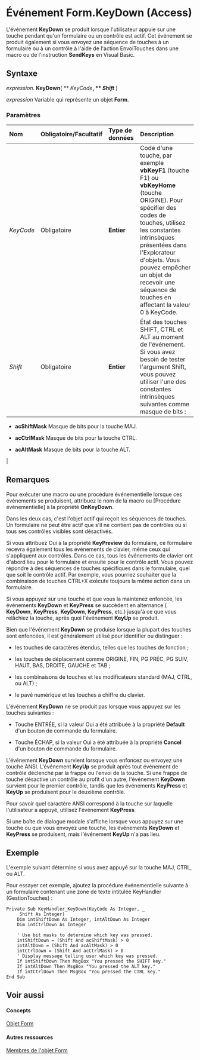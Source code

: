 
# Événement Form.KeyDown (Access)

L'événement  **KeyDown** se produit lorsque l'utilisateur appuie sur une touche pendant qu'un formulaire ou un contrôle est actif. Cet événement se produit également si vous envoyez une séquence de touches à un formulaire ou à un contrôle à l'aide de l'action EnvoiTouches dans une macro ou de l'instruction **SendKeys** en Visual Basic.


## Syntaxe

 _expression_. **KeyDown**( ** _KeyCode_**, ** _Shift_** )

 _expression_ Variable qui représente un objet **Form**.


### Paramètres



|**Nom**|**Obligatoire/Facultatif**|**Type de données**|**Description**|
|:-----|:-----|:-----|:-----|
| _KeyCode_|Obligatoire|**Entier**|Code d'une touche, par exemple  **vbKeyF1** (touche F1) ou **vbKeyHome** (touche ORIGINE). Pour spécifier des codes de touches, utilisez les constantes intrinsèques présentées dans l'Explorateur d'objets. Vous pouvez empêcher un objet de recevoir une séquence de touches en affectant la valeur 0 à KeyCode.|
| _Shift_|Obligatoire|**Entier**|État des touches SHIFT, CTRL et ALT au moment de l'événement. Si vous avez besoin de tester l'argument Shift, vous pouvez utiliser l'une des constantes intrinsèques suivantes comme masque de bits :
<ul xmlns:xlink="http://www.w3.org/1999/xlink" xmlns:mtps="http://msdn2.microsoft.com/mtps" xmlns:MSHelp="http://msdn.microsoft.com/mshelp" xmlns:mshelp="http://msdn.microsoft.com/mshelp" xmlns:ddue="http://ddue.schemas.microsoft.com/authoring/2003/5" xmlns:msxsl="urn:schemas-microsoft-com:xslt"><li><p><b>acShiftMask</b>  Masque de bits pour la touche MAJ.  
</p></li><li><p><b>acCtrlMask</b>  Masque de bits pour la touche CTRL.  
</p></li><li><p><b>acAltMask</b>  Masque de bits pour la touche ALT.  
</p></li></ul>|

## Remarques

Pour exécuter une macro ou une procédure événementielle lorsque ces événements se produisent, attribuez le nom de la macro ou [Procédure événementielle] à la propriété  **OnKeyDown**.

Dans les deux cas, c'est l'objet actif qui reçoit les séquences de touches. Un formulaire ne peut être actif que s'il ne contient pas de contrôles ou si tous ses contrôles visibles sont désactivés.

Si vous attribuez Oui à la propriété  **KeyPreview** du formulaire, ce formulaire recevra également tous les événements de clavier, même ceux qui s'appliquent aux contrôles. Dans ce cas, tous les événements de clavier ont d'abord lieu pour le formulaire et ensuite pour le contrôle actif. Vous pouvez répondre à des séquences de touches spécifiques dans le formulaire, quel que soit le contrôle actif. Par exemple, vous pourriez souhaiter que la combinaison de touches CTRL+X exécute toujours la même action dans un formulaire.

Si vous appuyez sur une touche et que vous la maintenez enfoncée, les événements  **KeyDown** et **KeyPress** se succèdent en alternance ( **KeyDown**, **KeyPress**, **KeyDown**, **KeyPress**, etc.) jusqu'à ce que vous relâchiez la touche, après quoi l'événement **KeyUp** se produit.

Bien que l'événement  **KeyDown** se produise lorsque la plupart des touches sont enfoncées, il est généralement utilisé pour identifier ou distinguer :


- les touches de caractères étendus, telles que les touches de fonction ;
    
- les touches de déplacement comme ORIGINE, FIN, PG PRÉC, PG SUIV, HAUT, BAS, DROITE, GAUCHE et TAB ;
    
- les combinaisons de touches et les modificateurs standard (MAJ, CTRL, ou ALT) ;
    
- le pavé numérique et les touches à chiffre du clavier.
    
L'événement  **KeyDown** ne se produit pas lorsque vous appuyez sur les touches suivantes :


- Touche ENTRÉE, si la valeur Oui a été attribuée à la propriété  **Default** d'un bouton de commande du formulaire.
    
- Touche ÉCHAP, si la valeur Oui a été attribuée à la propriété  **Cancel** d'un bouton de commande du formulaire.
    
L'événement  **KeyDown** survient lorsque vous enfoncez ou envoyez une touche ANSI. L'événement **KeyUp** se produit après tout événement de contrôle déclenché par la frappe ou l'envoi de la touche. Si une frappe de touche désactive un contrôle au profit d'un autre, l'événement **KeyDown** survient pour le premier contrôle, tandis que les événements **KeyPress** et **KeyUp** se produisent pour le deuxième contrôle.

Pour savoir quel caractère ANSI correspond à la touche sur laquelle l'utilisateur a appuyé, utilisez l'événement  **KeyPress**.

Si une boîte de dialogue modale s'affiche lorsque vous appuyez sur une touche ou que vous envoyez une touche, les événements  **KeyDown** et **KeyPress** se produisent, mais l'événement **KeyUp** n'a pas lieu.


## Exemple

L'exemple suivant détermine si vous avez appuyé sur la touche MAJ, CTRL, ou ALT.

Pour essayer cet exemple, ajoutez la procédure événementielle suivante à un formulaire contenant une zone de texte intitulée KeyHandler (GestionTouches) :




```
Private Sub KeyHandler_KeyDown(KeyCode As Integer, _ 
     Shift As Integer) 
    Dim intShiftDown As Integer, intAltDown As Integer 
    Dim intCtrlDown As Integer 
 
    ' Use bit masks to determine which key was pressed. 
    intShiftDown = (Shift And acShiftMask) > 0 
    intAltDown = (Shift And acAltMask) > 0 
    intCtrlDown = (Shift And acCtrlMask) > 0 
    ' Display message telling user which key was pressed. 
    If intShiftDown Then MsgBox "You pressed the SHIFT key." 
    If intAltDown Then MsgBox "You pressed the ALT key." 
    If intCtrlDown Then MsgBox "You pressed the CTRL key." 
End Sub
```


## Voir aussi


#### Concepts


[Objet Form](72ef9219-142b-b690-b696-3eba9a5d4522.md)
#### Autres ressources


[Membres de l'objet Form](e1976b58-28ca-8f76-cdf3-6732cb06ce6c.md)